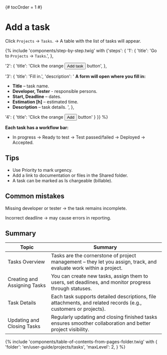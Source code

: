{# tocOrder = 1 #}

# Add a task

Click `Projects` → `Tasks`.
 → A table with the list of tasks will appear.

{% include 'components/step-by-step.twig' with {'steps': {
  '1': {
    'title': 'Go to `Projects` → `Tasks`.',
  },

  '2': {
    'title': 'Click the orange <button class="btn btn-add"><span class="icon"><i class="fas fa-plus"></i></span><span class="text">Add task</span></button> button',
  },

  '3': {
    'title': 'Fill in.',
    'description': '
**A form will open where you fill in:**
  *  **Title** – task name.
  *  **Developer, Tester** - responsible persons.
  *  **Start, Deadline** – dates.
  *  **Estimation [h]** – estimated time.
  *  **Description** – task details.
    ',
  },

  '4': {
    'title': 'Click the orange <button class="btn btn-add"><span class="icon"><i class="fas fa-plus"></i></span><span class="text">Add</span></button> button'
  }
}} %}

**Each task has a workflow bar:**
*  In progress → Ready to test → Test passed/failed → Deployed → Accepted.


## Tips
*  Use Priority to mark urgency.
*  Add a link to documentation or files in the Shared folder.
*  A task can be marked as Is chargeable (billable).

## Common mistakes
Missing developer or tester → the task remains incomplete.

Incorrect deadline → may cause errors in reporting.

## Summary
| Topic                        | Summary                                                                                                           |
|------------------------------|-------------------------------------------------------------------------------------------------------------------|
| Tasks Overview               | Tasks are the cornerstone of project management – they let you assign, track, and evaluate work within a project. |
| Creating and Assigning Tasks | You can create new tasks, assign them to users, set deadlines, and monitor progress through statuses.             |
| Task Details                 | Each task supports detailed descriptions, file attachments, and related records (e.g., customers or projects).    |
| Updating and Closing Tasks   | Regularly updating and closing finished tasks ensures smoother collaboration and better project visibility.       |
                                         


{% include 'components/table-of-contents-from-pages-folder.twig' with {
  'folder': 'en/user-guide/projects/tasks',
  'maxLevel': 2,
} %}
